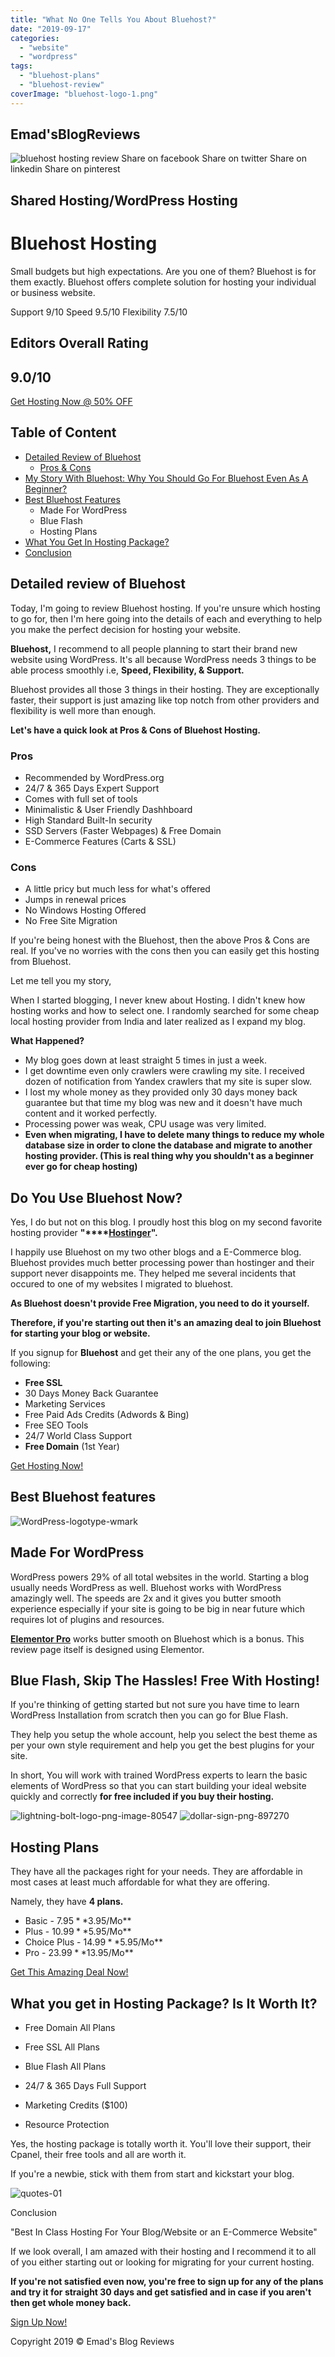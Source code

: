 ```yaml
---
title: "What No One Tells You About Bluehost?"
date: "2019-09-17"
categories: 
  - "website"
  - "wordpress"
tags: 
  - "bluehost-plans"
  - "bluehost-review"
coverImage: "bluehost-logo-1.png"
---
```


 [](#) 

## Emad'sBlogReviews

![bluehost hosting review](/posts/2019/09/images/bluehost-logo-1-odw2zcjo4cd934gt2hdcn2tfjvo4hpgrwov76gwsfw.png "bluehost-logo") Share on facebook Share on twitter Share on linkedin Share on pinterest

## Shared Hosting/WordPress Hosting

# Bluehost Hosting

Small budgets but high expectations. Are you one of them? Bluehost is for them exactly. Bluehost offers complete solution for hosting your individual or business website.

Support 9/10 Speed 9.5/10 Flexibility 7.5/10

## Editors Overall Rating

## 9.0/10

[Get Hosting Now @ 50% OFF](https://sastaeinstein.com/go/bluehost)

## Table of Content

- [Detailed Review of Bluehost](#detailedreview)
    - [Pros & Cons](#pros&cons)
- [My Story With Bluehost: Why You Should Go For Bluehost Even As A Beginner?](#bluehoststory)
- [Best Bluehost Features](#bluehostfeatures)
    - Made For WordPress
    - Blue Flash
    - Hosting Plans
- [What You Get In Hosting Package?](#hostingpackage)
- [Conclusion](#conclusion)

## Detailed review of Bluehost

Today, I'm going to review Bluehost hosting. If you're unsure which hosting to go for, then I'm here going into the details of each and everything to help you make the perfect decision for hosting your website.

**Bluehost,** I recommend to all people planning to start their brand new website using WordPress. It's all because WordPress needs 3 things to be able process smoothly i.e, **Speed, Flexibility, & Support.**

Bluehost provides all those 3 things in their hosting. They are exceptionally faster, their support is just amazing like top notch from other providers and flexibility is well more than enough.

**Let's have a quick look at Pros & Cons of Bluehost Hosting.**

### Pros

- Recommended by WordPress.org
- 24/7 & 365 Days Expert Support
- Comes with full set of tools
- Minimalistic & User Friendly Dashhboard
- High Standard Built-In security
- SSD Servers (Faster Webpages) & Free Domain
- E-Commerce Features (Carts & SSL)

### Cons

- A little pricy but much less for what's offered
- Jumps in renewal prices
- No Windows Hosting Offered
- No Free Site Migration

If you're being honest with the Bluehost, then the above Pros & Cons are real. If you've no worries with the cons then you can easily get this hosting from Bluehost.

Let me tell you my story,

When I started blogging, I never knew about Hosting. I didn't knew how hosting works and how to select one. I randomly searched for some cheap local hosting provider from India and later realized as I expand my blog.

**What Happened?**

- My blog goes down at least straight 5 times in just a week.
- I get downtime even only crawlers were crawling my site. I received dozen of notification from Yandex crawlers that my site is super slow.
- I lost my whole money as they provided only 30 days money back guarantee but that time my blog was new and it doesn't have much content and it worked perfectly.
- Processing power was weak, CPU usage was very limited.
- **Even when migrating, I have to delete many things to reduce my whole database size in order to clone the database and migrate to another hosting provider. (This is real thing why you shouldn't as a beginner ever go for cheap hosting)**

## Do You Use Bluehost Now?

Yes, I do but not on this blog. I proudly host this blog on my second favorite hosting provider **"****[Hostinger](https://sastaeinstein.com/go/hostinger "hostinger")".** 

I happily use Bluehost on my two other blogs and a E-Commerce blog. Bluehost provides much better processing power than hostinger and their support never disappoints me. They helped me several incidents that occured to one of my websites I migrated to bluehost.

**As Bluehost doesn't provide Free Migration, you need to do it yourself.** 

**Therefore, if you're starting out then it's an amazing deal to join Bluehost for starting your blog or website.**

If you signup for **Bluehost** and get their any of the one plans, you get the following:

- **Free SSL**
- 30 Days Money Back Guarantee
- Marketing Services
- Free Paid Ads Credits (Adwords & Bing)
- Free SEO Tools
- 24/7 World Class Support
- **Free Domain** (1st Year)

[Get Hosting Now!](https://sastaeinstein.com/go/bluehost)

## Best Bluehost features

![WordPress-logotype-wmark](/posts/2019/09/images/WordPress-logotype-wmark-odww9yis192mumqir5rk9n9p7c4ehmnl5bi2ctpjk4.png "WordPress-logotype-wmark")

## Made For WordPress

WordPress powers 29% of all total websites in the world. Starting a blog usually needs WordPress as well. Bluehost works with WordPress amazingly well. The speeds are 2x and it gives you butter smooth experience especially if your site is going to be big in near future which requires lot of plugins and resources.

[**Elementor Pro**](https://sastaeinstein.com/services) works butter smooth on Bluehost which is a bonus. This review page itself is designed using Elementor.

## Blue Flash, Skip The Hassles! Free With Hosting!

If you're thinking of getting started but not sure you have time to learn WordPress Installation from scratch then you can go for Blue Flash.

They help you setup the whole account, help you select the best theme as per your own style requirement and help you get the best plugins for your site.

In short, You will work with trained WordPress experts to learn the basic elements of WordPress so that you can start building your ideal website quickly and correctly **for free included if you buy their hosting.**

![lightning-bolt-logo-png-image-80547](/posts/2019/09/images/lightning-bolt-logo-png-image-80547-odwwlksyiiz8d3uxwokjl7ptjsuqmxs52tt4wyhcn8.png "lightning-bolt-logo-png-image-80547") ![dollar-sign-png-897270](/posts/2019/09/images/dollar-sign-png-897270-odwx0la5o9j3sw1v8o70wxbv4cuskwdst4xbv27z9g.png "dollar-sign-png-897270")

## Hosting Plans

They have all the packages right for your needs. They are affordable in most cases at least much affordable for what they are offering.

Namely, they have **4 plans.**

- Basic - $7.95 **$3.95/Mo**
- Plus - $10.99 **$5.95/Mo**
- Choice Plus - $14.99 **$5.95/Mo**
- Pro - $23.99 **$13.95/Mo**

[Get This Amazing Deal Now!](https://sastaeinstein.com/go/bluehost)

## What you get in Hosting Package? Is It Worth It?

- Free Domain All Plans
- Free SSL All Plans

- Blue Flash All Plans
- 24/7 & 365 Days Full Support

- Marketing Credits ($100)
- Resource Protection

Yes, the hosting package is totally worth it. You'll love their support, their Cpanel, their free tools and all are worth it.

If you're a newbie, stick with them from start and kickstart your blog.

![quotes-01](/posts/2019/09/images/quotes-01-odfpavcm3xxvmboaagwncbm08n64b3livae5nmp0x8.png "quotes-01")

Conclusion

"Best In Class Hosting For Your Blog/Website or an E-Commerce Website"

If we look overall, I am amazed with their hosting and I recommend it to all of you either starting out or looking for migrating for your current hosting.

**If you're not satisfied even now, you're free to sign up for any of the plans and try it for straight 30 days and get satisfied and in case if you aren't then get whole money back.**

[Sign Up Now!](https://sastaeinstein.com/go/bluehost)

Copyright 2019 © Emad's Blog Reviews
